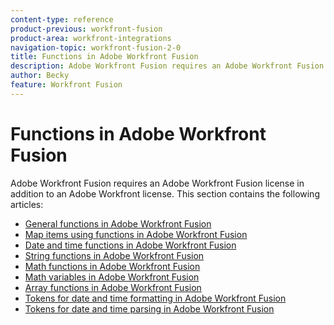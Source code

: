 ```yaml
---
content-type: reference
product-previous: workfront-fusion
product-area: workfront-integrations
navigation-topic: workfront-fusion-2-0
title: Functions in Adobe Workfront Fusion
description: Adobe Workfront Fusion requires an Adobe Workfront Fusion license in addition to an Adobe Workfront license.
author: Becky
feature: Workfront Fusion
---
```


# Functions in Adobe Workfront Fusion

Adobe Workfront Fusion requires an Adobe Workfront Fusion license in addition to an Adobe Workfront license.
This section contains the following articles:

* [General functions in Adobe Workfront Fusion](../../workfront-fusion/functions/general-functions.md) 
* [Map items using functions in Adobe Workfront Fusion](../../workfront-fusion/functions/map-using-functions.md) 
* [Date and time functions in Adobe Workfront Fusion](../../workfront-fusion/functions/date-and-time-functions.md) 
* [String functions in Adobe Workfront Fusion](../../workfront-fusion/functions/string-functions.md) 
* [Math functions in Adobe Workfront Fusion](../../workfront-fusion/functions/math-functions.md) 
* [Math variables in Adobe Workfront Fusion](../../workfront-fusion/functions/math-variables.md) 
* [Array functions in Adobe Workfront Fusion](../../workfront-fusion/functions/array-functions.md) 
* [Tokens for date and time formatting in Adobe Workfront Fusion](../../workfront-fusion/functions/tokens-for-date-and-time-formatting.md) 
* [Tokens for date and time parsing in Adobe Workfront Fusion](../../workfront-fusion/functions/tokens-for-date-and-time-parsing.md)

